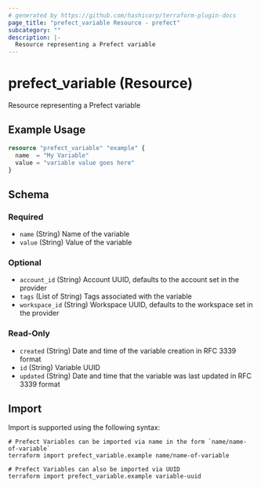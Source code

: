 ```yaml
---
# generated by https://github.com/hashicorp/terraform-plugin-docs
page_title: "prefect_variable Resource - prefect"
subcategory: ""
description: |-
  Resource representing a Prefect variable
---
```


# prefect_variable (Resource)

Resource representing a Prefect variable

## Example Usage

```terraform
resource "prefect_variable" "example" {
  name  = "My Variable"
  value = "variable value goes here"
}
```

<!-- schema generated by tfplugindocs -->
## Schema

### Required

- `name` (String) Name of the variable
- `value` (String) Value of the variable

### Optional

- `account_id` (String) Account UUID, defaults to the account set in the provider
- `tags` (List of String) Tags associated with the variable
- `workspace_id` (String) Workspace UUID, defaults to the workspace set in the provider

### Read-Only

- `created` (String) Date and time of the variable creation in RFC 3339 format
- `id` (String) Variable UUID
- `updated` (String) Date and time that the variable was last updated in RFC 3339 format

## Import

Import is supported using the following syntax:

```shell
# Prefect Variables can be imported via name in the form `name/name-of-variable`
terraform import prefect_variable.example name/name-of-variable

# Prefect Variables can also be imported via UUID
terraform import prefect_variable.example variable-uuid
```
